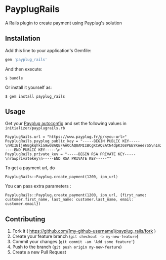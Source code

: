 # PayplugRails

A Rails plugin to create payment using Payplug's solution

## Installation

Add this line to your application's Gemfile:

```ruby
gem 'payplug_rails'
```

And then execute:

    $ bundle

Or install it yourself as:

    $ gem install payplug_rails

## Usage

Get your [Payplug autoconfig](https://www.payplug.fr/portal/ecommerce/autoconfig) and set the following values in ``initializer/payplugrails.rb``

    PayplugRails.url = "https://www.payplug.fr/p/<you-url>"
    PayplugRails.payplug_public_key = "-----BEGIN PUBLIC KEY-----\nMIIBIjANBgkqhkiG9w0BAQEFAAOCAQ8AMIIBCgKCAQEAtN4dpK368PEEYKeee7S5\n1m2a8GUFLDAZ/HgRI1H6diYt87gzDPftn1UyW96YuIBed0T0dtl0tuABaIgGeddR\nuo3zfMpkyYWM2D5UHUEMKzEY5WIyaaWoVYJaZU5DWzCiroKcnUJgKm41RL32/CHU\nSFoymxjOOzpvkazbaY+Ql2GYev2QwKAf7lkH91Wp3frjQYXEFIwYnt6ZET8wPUwX\nMdF0hRaZYlaDQrCB2S/+k4Djb8mXqVkJ0qqgItycL05zyysJw/IGMr2zZ5hQSnfN\nCJ+i33ywnoT/qctGgLW4bGuGdTdcbA7VzdxhXtHaAQjuJvrf+twNCQSLCMbZ6pnK\nzQIDAQAB\n-----END PUBLIC KEY-----\n"
    PayplugRails.private_key = "-----BEGIN RSA PRIVATE KEY-----\nrawprivatekey\n-----END RSA PRIVATE KEY-----""

To get a payment url, do

    PayplugRails::Payplug.create_payment(1200, ipn_url)

You can pass extra parameters :

    PayplugRails::Payplug.create_payment(1200, ipn_url, {first_name: customer.first_name, last_name: customer.last_name, email: customer.email})

## Contributing

1. Fork it ( https://github.com/[my-github-username]/payplug_rails/fork )
2. Create your feature branch (`git checkout -b my-new-feature`)
3. Commit your changes (`git commit -am 'Add some feature'`)
4. Push to the branch (`git push origin my-new-feature`)
5. Create a new Pull Request
